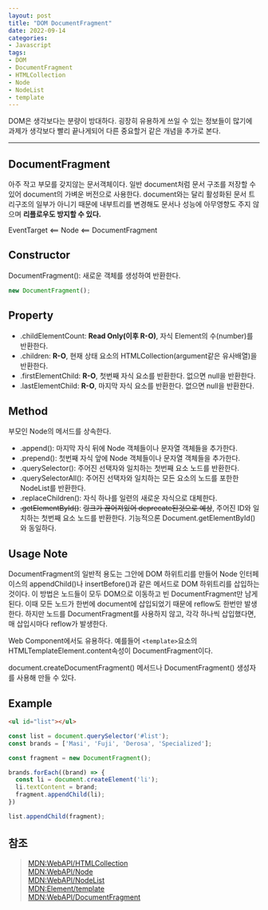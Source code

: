 ```yaml
---
layout: post
title: "DOM DocumentFragment"
date: 2022-09-14
categories:
- Javascript
tags:
- DOM
- DocumentFragment
- HTMLCollection
- Node
- NodeList
- template
---
```


DOM은 생각보다는 분량이 방대하다. 굉장히 유용하게 쓰일 수 있는 정보들이 많기에 과제가 생각보다 빨리 끝나게되어 다른 중요할거 같은 개념을 추가로 본다.

---

## DocumentFragment

아주 작고 부모를 갖지않는 문서객체이다. 일반 document처럼 문서 구조를 저장할 수 있어 document의 가벼운 버전으로 사용한다. document와는 달리 활성화된 문서 트리구조의 일부가 아니기 때문에 내부트리를 변경해도 문서나 성능에 아무영향도 주지 않으며 **리플로우도 방지할 수 있다.**

EventTarget <== Node <== DocumentFragment

## Constructor

DocumentFragment(): 새로운 객체를 생성하여 반환한다.

```javascript
new DocumentFragment();
```

## Property

- .childElementCount: **Read Only(이후 R-O)**, 자식 Element의 수(number)를 반환한다.
- .children: **R-O**, 현재 상태 요소의 HTMLCollection(argument같은 유사배열)을 반환한다.
- .firstElementChild: **R-O**, 첫번째 자식 요소를 반환한다. 없으면 null을 반환한다.
- .lastElementChild: **R-O**, 마지막 자식 요소를 반환한다. 없으면 null을 반환한다.

## Method

부모인 Node의 메서드를 상속한다.

- .append(): 마지막 자식 뒤에 Node 객체들이나 문자열 객체들을 추가한다.
- .prepend(): 첫번째 자식 앞에 Node 객체들이나 문자열 객체들을 추가한다.
- .querySelector(): 주어진 선택자와 일치하는 첫번째 요소 노드를 반환한다.
- .querySelectorAll(): 주어진 선택자와 일치하는 모든 요소의 노드를 포한한 NodeList를 반환한다.
- .replaceChildren(): 자식 하나를 일련의 새로운 자식으로 대체한다.
- ~~.getElementById()~~: ~~링크가 끊어져있어 deprecate된것으로 예상~~, 주어진 ID와 일치하는 첫번째 요소 노드를 반환한다. 기능적으론 Document.getElementById()와 동일하다.

## Usage Note

DocumentFragment의 일반적 용도는 그안에 DOM 하위트리를 만들어 Node 인터페이스의 appendChild()나 insertBefore()과 같은 메서드로 DOM 하위트리를 삽입하는것이다. 이 방법은 노드들이 모두 DOM으로 이동하고 빈 DocumentFragment만 남게된다. 이때 모든 노드가 한번에 document에 삽입되었기 때문에 reflow도 한번만 발생한다. 하지만 노드를 DocumentFragment를 사용하지 않고, 각각 하나씩 삽입했다면, 매 삽입시마다 reflow가 발생한다.

Web Component에서도 유용하다. 예를들어 `<template>`요소의 HTMLTemplateElement.content속성이 DocumentFragment이다.

document.createDocumentFragment() 메서드나 DocumentFragment() 생성자를 사용해 만들 수 있다.

## Example

```html
<ul id="list"></ul>
```

```javascript
const list = document.querySelector('#list');
const brands = ['Masi', 'Fuji', 'Derosa', 'Specialized'];

const fragment = new DocumentFragment();

brands.forEach((brand) => {
  const li = document.createElement('li');
  li.textContent = brand;
  fragment.appendChild(li);
})

list.appendChild(fragment);
```

## 참조

> [MDN:WebAPI/HTMLCollection](https://developer.mozilla.org/ko/docs/Web/API/HTMLCollection)   
> [MDN:WebAPI/Node](https://developer.mozilla.org/ko/docs/Web/API/Node)   
> [MDN:WebAPI/NodeList](https://developer.mozilla.org/ko/docs/Web/API/NodeList)   
> [MDN:Element/template](https://developer.mozilla.org/ko/docs/Web/HTML/Element/template)   
> [MDN:WebAPI/DocumentFragment](https://developer.mozilla.org/ko/docs/Web/API/DocumentFragment)
